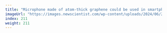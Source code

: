 ```yaml
---
title: "Microphone made of atom-thick graphene could be used in smartphones"
imageUrl: "https://images.newscientist.com/wp-content/uploads/2024/06/20164801/SEI_209577968.jpg?width=788"
index: 211
weight: 211
---
```

